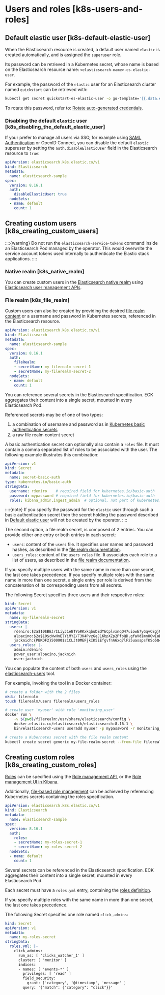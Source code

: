 # Users and roles [k8s-users-and-roles]

## Default elastic user [k8s-default-elastic-user]

When the Elasticsearch resource is created, a default user named `elastic` is created automatically, and is assigned the `superuser` role.

Its password can be retrieved in a Kubernetes secret, whose name is based on the Elasticsearch resource name: `<elasticsearch-name>-es-elastic-user`.

For example, the password of the `elastic` user for an Elasticsearch cluster named `quickstart` can be retrieved with:

```sh
kubectl get secret quickstart-es-elastic-user -o go-template='{{.data.elastic | base64decode}}'
```

To rotate this password, refer to: [Rotate auto-generated credentials](../../../deploy-manage/users-roles/cluster-or-deployment-auth/built-in-users.md).

### Disabling the default `elastic` user [k8s_disabling_the_default_elastic_user]

If your prefer to manage all users via SSO, for example using [SAML Authentication](../../../deploy-manage/users-roles/cluster-or-deployment-auth/saml.md) or OpenID Connect, you can disable the default `elastic` superuser by setting the `auth.disableElasticUser` field in the Elasticsearch resource to `true`:

```yaml
apiVersion: elasticsearch.k8s.elastic.co/v1
kind: Elasticsearch
metadata:
  name: elasticsearch-sample
spec:
  version: 8.16.1
  auth:
    disableElasticUser: true
  nodeSets:
  - name: default
    count: 1
```



## Creating custom users [k8s_creating_custom_users]

::::{warning}
Do not run the `elasticsearch-service-tokens` command inside an Elasticsearch Pod managed by the operator. This would overwrite the service account tokens used internally to authenticate the Elastic stack applications.
::::


### Native realm [k8s_native_realm]

You can create custom users in the [Elasticsearch native realm](/deploy-manage/users-roles/cluster-or-deployment-auth/native.md) using [Elasticsearch user management APIs](https://www.elastic.co/docs/api/doc/elasticsearch/group/endpoint-security).


### File realm [k8s_file_realm]

Custom users can also be created by providing the desired [file realm content](/deploy-manage/users-roles/cluster-or-deployment-auth/file-based.md) or a username and password in Kubernetes secrets, referenced in the Elasticsearch resource.

```yaml
apiVersion: elasticsearch.k8s.elastic.co/v1
kind: Elasticsearch
metadata:
  name: elasticsearch-sample
spec:
  version: 8.16.1
  auth:
    fileRealm:
    - secretName: my-filerealm-secret-1
    - secretName: my-filerealm-secret-2
  nodeSets:
  - name: default
    count: 1
```

You can reference several secrets in the Elasticsearch specification. ECK aggregates their content into a single secret, mounted in every Elasticsearch Pod.

Referenced secrets may be of one of two types:

1. a combination of username and password as in [Kubernetes basic authentication secrets](https://kubernetes.io/docs/concepts/configuration/secret/#basic-authentication-secret)
2. a raw file realm content secret

A basic authentication secret can optionally also contain a `roles` file. It must contain a comma separated list of roles to be associated with the user. The following example illustrates this combination:

```yaml
apiVersion: v1
kind: Secret
metadata:
  name: secret-basic-auth
type: kubernetes.io/basic-auth
stringData:
  username: rdeniro    # required field for kubernetes.io/basic-auth
  password: mypassword # required field for kubernetes.io/basic-auth
  roles: kibana_admin,ingest_admin  # optional, not part of kubernetes.io/basic-auth
```

::::{note}
If you specify the password for the `elastic` user through such a basic authentication secret then the secret holding the password described in [Default elastic user](../../../deploy-manage/users-roles/cluster-or-deployment-auth/native.md#k8s-default-elastic-user) will not be created by the operator.
::::


The second option, a file realm secret, is composed of 2 entries. You can provide either one entry or both entries in each secret:

* `users`: content of the `users` file. It specifies user names and password hashes, as described in the [file realm documentation](/deploy-manage/users-roles/cluster-or-deployment-auth/file-based.md).
* `users_roles`: content of the `users_roles` file. It associates each role to a list of users, as described in the [file realm documentation](/deploy-manage/users-roles/cluster-or-deployment-auth/file-based.md).

If you specify multiple users with the same name in more than one secret, the last one takes precedence. If you specify multiple roles with the same name in more than one secret, a single entry per role is derived from the concatenation of its corresponding users from all secrets.

The following Secret specifies three users and their respective roles:

```yaml
kind: Secret
apiVersion: v1
metadata:
  name: my-filerealm-secret
stringData:
  users: |-
    rdeniro:$2a$10$BBJ/ILiyJ1eBTYoRKxkqbuDEdYECplvxnqQ47uiowE7yGqvCEgj9W
    alpacino:$2a$10$cNwHnElYiMYZ/T3K4PvzGeJ1KbpXZp2PfoQD.gfaVdImnHOwIuBKS
    jacknich:{PBKDF2}50000$z1CLJt0MEFjkIK5iEfgvfnA6xq7lF25uasspsTKSo5Q=$XxCVLbaKDimOdyWgLCLJiyoiWpA/XDMe/xtVgn1r5Sg=
  users_roles: |-
    admin:rdeniro
    power_user:alpacino,jacknich
    user:jacknich
```

You can populate the content of both `users` and `users_roles` using the [elasticsearch-users](elasticsearch://docs/reference/elasticsearch/command-line-tools/users-command.md) tool.

For example, invoking the tool in a Docker container:

```sh
# create a folder with the 2 files
mkdir filerealm
touch filerealm/users filerealm/users_roles

# create user 'myuser' with role 'monitoring_user'
docker run \
    -v $(pwd)/filerealm:/usr/share/elasticsearch/config \
    docker.elastic.co/elasticsearch/elasticsearch:8.16.1 \
    bin/elasticsearch-users useradd myuser -p mypassword -r monitoring_user

# create a Kubernetes secret with the file realm content
kubectl create secret generic my-file-realm-secret --from-file filerealm
```



## Creating custom roles [k8s_creating_custom_roles]

[Roles](https://www.elastic.co/guide/en/elasticsearch/reference/current/defining-roles.html) can be specified using the [Role management API](https://www.elastic.co/guide/en/elasticsearch/reference/current/defining-roles.html#roles-management-api), or the [Role management UI in Kibana](https://www.elastic.co/guide/en/elasticsearch/reference/current/defining-roles.html#roles-management-ui).

Additionally, [file-based role management](https://www.elastic.co/guide/en/elasticsearch/reference/current/defining-roles.html#roles-management-file) can be achieved by referencing Kubernetes secrets containing the roles specification.

```yaml
apiVersion: elasticsearch.k8s.elastic.co/v1
kind: Elasticsearch
metadata:
  name: elasticsearch-sample
spec:
  version: 8.16.1
  auth:
    roles:
    - secretName: my-roles-secret-1
    - secretName: my-roles-secret-2
  nodeSets:
  - name: default
    count: 1
```

Several secrets can be referenced in the Elasticsearch specification. ECK aggregates their content into a single secret, mounted in every Elasticsearch Pod.

Each secret must have a `roles.yml` entry, containing the [roles definition](https://www.elastic.co/guide/en/elasticsearch/reference/current/defining-roles.html#roles-management-file).

If you specify multiple roles with the same name in more than one secret, the last one takes precedence.

The following Secret specifies one role named `click_admins`:

```yaml
kind: Secret
apiVersion: v1
metadata:
  name: my-roles-secret
stringData:
  roles.yml: |-
    click_admins:
      run_as: [ 'clicks_watcher_1' ]
      cluster: [ 'monitor' ]
      indices:
      - names: [ 'events-*' ]
        privileges: [ 'read' ]
        field_security:
          grant: ['category', '@timestamp', 'message' ]
        query: '{"match": {"category": "click"}}'
```



